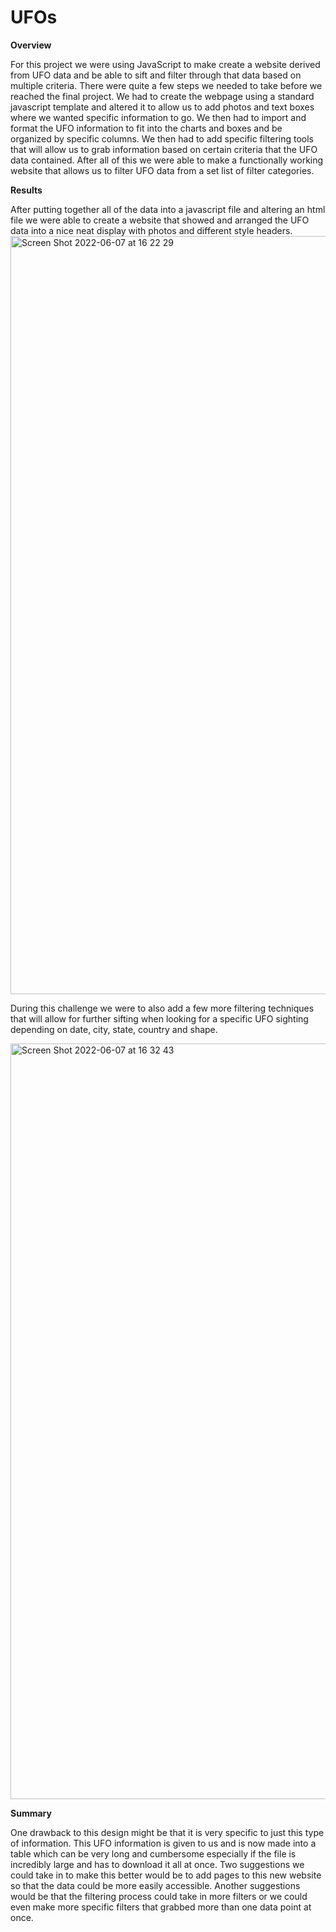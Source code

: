 # UFOs

**Overview**

For this project we were using JavaScript to make create a website derived from UFO data and be able to sift and filter through that data based on multiple criteria. There were quite a few steps we needed to take before we reached the final project. We had to create the webpage using a standard javascript template and altered it to allow us to add photos and text boxes where we wanted specific information to go. We then had to import and format the UFO information to fit into the charts and boxes and be organized by specific columns. We then had to add specific filtering tools that will allow us to grab information based on certain criteria that the UFO data contained. After all of this we were able to make a functionally working website that allows us to filter UFO data from a set list of filter categories.

**Results**

After putting together all of the data into a javascript file and altering an html file we were able to create a website that showed and arranged the UFO data into a nice neat display with photos and different style headers. 
<img width="1213" alt="Screen Shot 2022-06-07 at 16 22 29" src="https://user-images.githubusercontent.com/102257486/172493102-81d206a6-008d-4fd1-9934-9a4941709401.png">

During this challenge we were to also add a few more filtering techniques that will allow for further sifting when looking for a specific UFO sighting depending on date, city, state, country and shape. 

<img width="1209" alt="Screen Shot 2022-06-07 at 16 32 43" src="https://user-images.githubusercontent.com/102257486/172494214-e25b3311-fa82-4c98-9588-9ad39faeca06.png">

**Summary**

One drawback to this design might be that it is very specific to just this type of information. This UFO information is given to us and is now made into a table which can be very long and cumbersome especially if the file is incredibly large and has to download it all at once. Two suggestions we could take in to make this better would be to add pages to this new website so that the data could be more easily accessible. Another suggestions would be that the filtering process could take in more filters or we could even make more specific filters that grabbed more than one data point at once.
